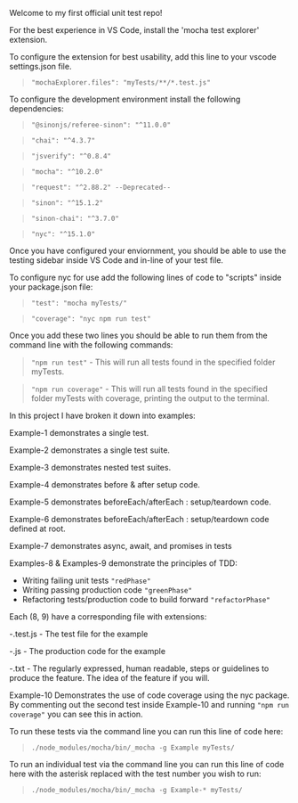 Welcome to my first official unit test repo!

For the best experience in VS Code, install the 'mocha test explorer' extension.

To configure the extension for best usability, add this line to your vscode settings.json file.

> `"mochaExplorer.files": "myTests/**/*.test.js"`

To configure the development environment install the following dependencies:

> `"@sinonjs/referee-sinon": "^11.0.0"`

> `"chai": "^4.3.7"`

> `"jsverify": "^0.8.4"`

> `"mocha": "^10.2.0"`

> `"request": "^2.88.2" --Deprecated--`

> `"sinon": "^15.1.2"`

> `"sinon-chai": "^3.7.0"`

> `"nyc": "^15.1.0"`

Once you have configured your enviornment, you should be able to use the testing sidebar inside VS Code and in-line of your test file.

To configure nyc for use add the following lines of code to "scripts" inside your package.json file:

> `"test": "mocha myTests/"`

> `"coverage": "nyc npm run test"`

Once you add these two lines you should be able to run them from the command line with the following commands:

> `"npm run test"` - This will run all tests found in the specified folder myTests.

> `"npm run coverage"` - This will run all tests found in the specified folder myTests with coverage, printing the output to the terminal.

In this project I have broken it down into examples:

Example-1 demonstrates a single test.

Example-2 demonstrates a single test suite.

Example-3 demonstrates nested test suites.

Example-4 demonstrates before & after setup code.

Example-5 demonstrates beforeEach/afterEach : setup/teardown code.

Example-6 demonstrates beforeEach/afterEach : setup/teardown code defined at root.

Example-7 demonstrates async, await, and promises in tests

Examples-8 & Examples-9 demonstrate the principles of TDD:

- Writing failing unit tests `"redPhase"`
- Writing passing production code `"greenPhase"`
- Refactoring tests/production code to build forward `"refactorPhase"`

Each (8, 9) have a corresponding file with extensions:

-.test.js - The test file for the example

-.js - The production code for the example

-.txt - The regularly expressed, human readable, steps or guidelines to produce the feature. The idea of the feature if you will.

Example-10 Demonstrates the use of code coverage using the nyc package. By commenting out the second test inside Example-10 and running `"npm run coverage"` you can see this in action.

To run these tests via the command line you can run this line of code here:

> `./node_modules/mocha/bin/_mocha -g Example myTests/`

To run an individual test via the command line you can run this line of code here with the asterisk replaced with the test number you wish to run:

> `./node_modules/mocha/bin/_mocha -g Example-* myTests/`
